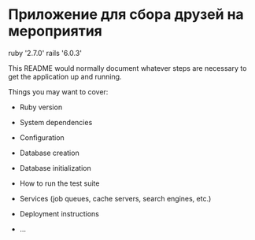 # Приложение для сбора друзей на мероприятия

ruby '2.7.0'
rails '6.0.3'



This README would normally document whatever steps are necessary to get the
application up and running.

Things you may want to cover:

* Ruby version

* System dependencies

* Configuration

* Database creation

* Database initialization

* How to run the test suite

* Services (job queues, cache servers, search engines, etc.)

* Deployment instructions

* ...
